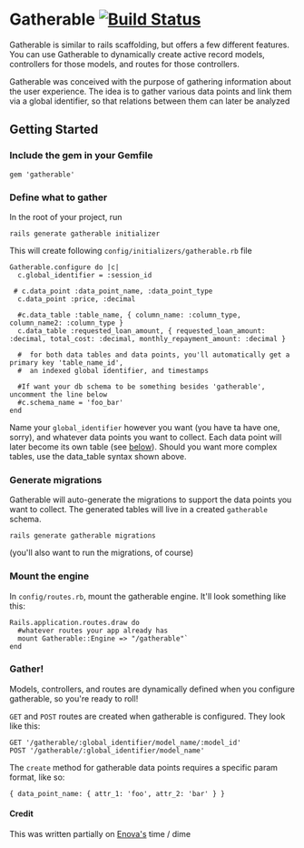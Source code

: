 # Gatherable [![Build Status](https://travis-ci.org/schepedw/gatherable.svg)](https://travis-ci.org/schepedw/gatherable)

Gatherable is similar to rails scaffolding, but offers a few different
features. You can use Gatherable to dynamically create active record
models, controllers for those models, and routes for those controllers.

Gatherable was conceived with the purpose of gathering information about
the user experience. The idea is to gather various data points and link them
via a global identifier, so that relations between them can later be
analyzed

## Getting Started

### Include the gem in your Gemfile

`gem 'gatherable'`

### Define  what to gather

In the root of your project, run

`rails generate gatherable initializer`

This will create following `config/initializers/gatherable.rb` file

```
Gatherable.configure do |c|
  c.global_identifier = :session_id

 # c.data_point :data_point_name, :data_point_type
  c.data_point :price, :decimal

  #c.data_table :table_name, { column_name: :column_type, column_name2: :column_type }
  c.data_table :requested_loan_amount, { requested_loan_amount: :decimal, total_cost: :decimal, monthly_repayment_amount: :decimal }

  #  for both data tables and data points, you'll automatically get a primary key 'table_name_id',
  #  an indexed global identifier, and timestamps

  #If want your db schema to be something besides 'gatherable', uncomment the line below
  #c.schema_name = 'foo_bar'
end
```

Name your `global_identifier` however you want (you have ta have
one, sorry), and whatever data points you want to collect. Each data
point will later become its own table (see [below](#generate-migrations)).
Should you want more complex tables, use the data_table syntax shown above.

### Generate migrations
Gatherable will auto-generate the migrations to support the data points
you want to collect. The generated tables will live in a created
`gatherable` schema.

`rails generate gatherable migrations`

(you'll also want to run the migrations, of course)

### Mount the engine
In `config/routes.rb`, mount the gatherable engine. It'll look something
like this:

```
Rails.application.routes.draw do
  #whatever routes your app already has
  mount Gatherable::Engine => "/gatherable"`
end
```

### Gather!

Models, controllers, and routes are dynamically defined when you configure
gatherable, so you're ready to roll!

`GET` and `POST` routes are created when gatherable is
configured. They look like this:

```
GET '/gatherable/:global_identifier/model_name/:model_id'
POST '/gatherable/:global_identifier/model_name'
```

The `create` method for gatherable data points requires a specific param
format, like so:

```
{ data_point_name: { attr_1: 'foo', attr_2: 'bar' } }
```

#### Credit
This was written partially on [Enova's](http://www.enova.com/) time /
dime
